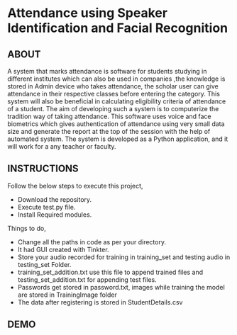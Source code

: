 # Attendance using Speaker Identification and Facial Recognition

## ABOUT
A system that marks attendance is software for students studying in different institutes which can also be used in companies ,the knowledge is stored in Admin device who takes attendance, the scholar user can give attendance in their respective classes before entering the category. 
This system will also be beneficial in calculating eligibility criteria of attendance of a student. 
The aim of developing such a system is to computerize the tradition way of taking attendance. 
This software uses voice and face biometrics which gives authentication of attendance using very small data size and generate the report at the top of the session with the help of automated system. 
The system is developed as a Python application, and it will work for a any teacher or faculty. 

## INSTRUCTIONS
Follow the below steps to execute this project,
  - Download the repository.
  - Execute test.py file.
  - Install Required modules. 

Things to do,
  - Change all the paths in code as per your directory.
  - It had GUI created with Tinkter.
  - Store your audio recorded for training in training_set and testing audio in testing_set Folder.
  - training_set_addition.txt use this file to append trained files and testing_set_addition.txt for appending test files.
  - Passwords get stored in password.txt, images while training the model are stored in TrainingImage folder
  - The data after registering is stored in StudentDetails.csv

## DEMO
 

